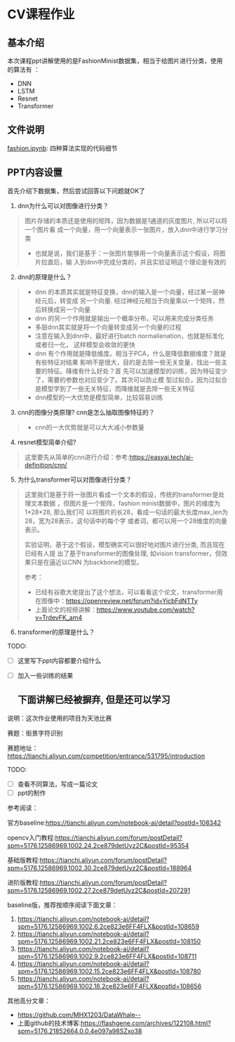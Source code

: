 # CV课程作业

## 基本介绍

本次课程ppt讲解使用的是FashionMinist数据集，相当于给图片进行分类，使用的算法有
：
- DNN
- LSTM
- Resnet
- Transformer

## 文件说明

[fashion.ipynb](./fashion.ipynb): 四种算法实现的代码细节

## PPT内容设置

首先介绍下数据集，然后尝试回答以下问题就OK了

1. dnn为什么可以对图像进行分类？

> 图片存储的本质还是使用的矩阵，因为数据是1通道的灰度图片, 所以可以将一个图片看
> 成一个向量，用一个向量表示一张图片，放入dnn中进行学习分类
> - 也就是说，我们是基于：一张图片能够用一个向量表示这个假设，将图片拉直后，输
>   入到dnn中完成分类的，并且实验证明这个理论是有效的

2. dnn的原理是什么？

> - dnn 的本质其实就是特征变换，dnn的输入是一个向量，经过某一层神经元后，转变成
> 另一个向量. 经过神经元相当于向量乘以一个矩阵，然后转换成另一个向量
> - dnn 的另一个作用就是输出一个概率分布，可以用来完成分类任务
> - 多层dnn其实就是将一个向量转变成另一个向量的过程
> - 注意在输入到dnn中，最好进行batch normalienation，也就是标准化或者归一化，
>   这样模型会收敛的更快
> - dnn 有个作用就是降低维度。相当于PCA，什么是降低数据维度？就是有些特征对结果
> 影响不是很大，目的是去除一些无关变量，找出一些主要的特征。降维有什么好处？首
> 先可以加速模型的训练，因为特征变少了，需要的参数也对应变少了。其次可以防止模
> 型过拟合，因为过拟合是模型学到了一些无关特征，而降维就是去除一些无关特征
> - dnn模型的一大优势是模型简单，比较容易训练

3. cnn的图像分类原理? cnn是怎么抽取图像特征的？

> - cnn的一大优势就是可以大大减小参数量
>
>

4. resnet模型简单介绍?

> 这里要先从简单的cnn进行介绍：参考:https://easyai.tech/ai-definition/cnn/
>
>

5. 为什么transformer可以对图像进行分类？

> 这里我们是基于将一张图片看成一个文本的假设，传统的transformer是处理文本数据
> ，但图片是一个矩阵，fashion minist数据中，图片的维度为1\*28\*28, 那么我们可
> 以将图片的长28，看成一句话的最大长度max_len为28，宽为28表示，这句话中的每个字
> 或者词，都可以用一个28维度的向量表示。
>
> 实验证明，基于这个假设，模型确实可以很好地对图片进行分类, 而且现在已经有人提
> 出了基于transformer的图像处理, 如vision transformer，但效果只是在逼近以CNN
> 为backbone的模型。
> 
> 参考：
> - 已经有谷歌大佬提出了这个想法，可以看看这个论文，transformer用在图像中：https://openreview.net/forum?id=YicbFdNTTy
> - 上面论文的视频讲解：https://www.youtube.com/watch?v=TrdevFK_am4

6. transformer的原理是什么？

>
>
>
>

TODO:

- [ ] 这里写下ppt内容都要介绍什么
- [ ] 加入一些训练的结果

  下面讲解已经被摒弃, 但是还可以学习
  ----
说明：这次作业使用的项目为天池比赛

赛题：街景字符识别

赛题地址：https://tianchi.aliyun.com/competition/entrance/531795/introduction

TODO:
- [ ] 查看不同算法，写成一篇论文
- [ ] ppt的制作

参考阅读：

官方baseline:https://tianchi.aliyun.com/notebook-ai/detail?postId=108342

opencv入门教程:https://tianchi.aliyun.com/forum/postDetail?spm=5176.12586969.1002.24.2ce879detUyz2C&postId=95354

基础版教程:https://tianchi.aliyun.com/forum/postDetail?spm=5176.12586969.1002.30.2ce879detUyz2C&postId=188964

进阶版教程:https://tianchi.aliyun.com/forum/postDetail?spm=5176.12586969.1002.27.2ce879detUyz2C&postId=207291

baseline版，推荐按顺序阅读下面文章：

1. https://tianchi.aliyun.com/notebook-ai/detail?spm=5176.12586969.1002.6.2ce823e6FF4FLX&postId=108659
2. https://tianchi.aliyun.com/notebook-ai/detail?spm=5176.12586969.1002.21.2ce823e6FF4FLX&postId=108150
3. https://tianchi.aliyun.com/notebook-ai/detail?spm=5176.12586969.1002.9.2ce823e6FF4FLX&postId=108711
4. https://tianchi.aliyun.com/notebook-ai/detail?spm=5176.12586969.1002.15.2ce823e6FF4FLX&postId=108780
5. https://tianchi.aliyun.com/notebook-ai/detail?spm=5176.12586969.1002.18.2ce823e6FF4FLX&postId=108656

其他高分文章：
- https://github.com/MHX1203/DataWhale--
- 上面github的技术博客:https://flashgene.com/archives/122108.html?spm=5176.21852664.0.0.4e097a98SZxo38
